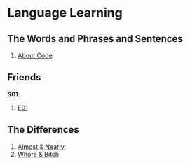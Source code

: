 # Language Learning

## The Words and Phrases and Sentences

1. [About Code](Words/code.md)

## Friends

**S01**:

1. [E01](Friends/S01/E01.md)

## The Differences

1. [Almost & Nearly](Differences/Almost_Nearly.md)
2. [Whore & Bitch](Differences/Whore_Bitch.md)